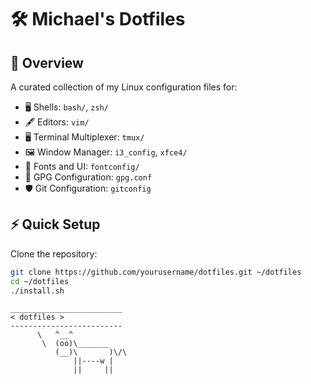 # 🛠️ Michael's Dotfiles

## 📂 Overview

A curated collection of my Linux configuration files for:

- 🖥️ Shells: `bash/`, `zsh/`
- 🖋️ Editors: `vim/`
- 🖥️ Terminal Multiplexer: `tmux/`
- 🖼️ Window Manager: `i3_config`, `xfce4/`
- 📜 Fonts and UI: `fontconfig/`
- 🔐 GPG Configuration: `gpg.conf`
- 🛡️ Git Configuration: `gitconfig`

## ⚡ Quick Setup

Clone the repository:

```bash
git clone https://github.com/yourusername/dotfiles.git ~/dotfiles
cd ~/dotfiles
./install.sh
```
```
_________________________
< dotfiles >
-------------------------
      \   ^__^
       \  (oo)\_______
          (__)\       )\/\
              ||----w |
              ||     ||
```
